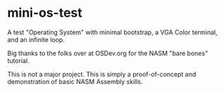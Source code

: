 # mini-os-test
A test "Operating System" with minimal bootstrap, a VGA Color terminal, and an infinite loop.


Big thanks to the folks over at OSDev.org for the NASM "bare bones" tutorial.



This is not a major project. This is simply a proof-of-concept and demonstration of basic NASM Assembly skills.
